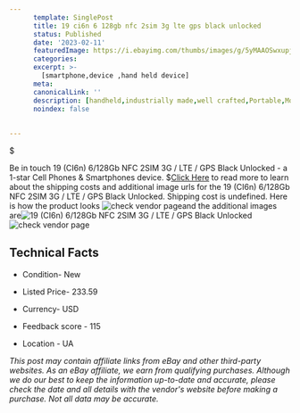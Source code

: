 ```yaml
---
      template: SinglePost
      title: 19 ci6n 6 128gb nfc 2sim 3g lte gps black unlocked
      status: Published
      date: '2023-02-11'
      featuredImage: https://i.ebayimg.com/thumbs/images/g/5yMAAOSwxupjTq-Z/s-l225.jpg
      categories: 
      excerpt: >-
        [smartphone,device ,hand held device]
      meta:
      canonicalLink: ''
      description: [handheld,industrially made,well crafted,Portable,Mobile,Compact,Convenient,Lightweight,Maneuverable,Man-portable,Miniature,Carriable,Hand-held,Light,Holdable,Transportable,Mobile device,Pocket-sized,On-the-go,Wireless,Cordless,Compact size,Convenient size, smartphone,device ,hand held device]
      noindex: false
      
        
---
```

$

Be in touch 19 (CI6n) 6/128Gb NFC 2SIM 3G / LTE / GPS Black Unlocked - a 1-star Cell Phones & Smartphones device.
$[Click Here](https://www.ebay.com/itm/285110072340?hash=item4261e27414%3Ag%3A5yMAAOSwxupjTq-Z&mkevt=1&mkcid=1&mkrid=711-53200-19255-0&campid=%253CePNCampaignId%253E&customid=%253CreferenceId%253E&toolid=10049) to read more to learn about the shipping costs and additional image urls for the 19 (CI6n) 6/128Gb NFC 2SIM 3G / LTE / GPS Black Unlocked. Shipping cost is undefined. Here is how the product looks ![check vendor page](https://i.ebayimg.com/thumbs/images/g/5yMAAOSwxupjTq-Z/s-l225.jpg)and the additional images are![19 (CI6n) 6/128Gb NFC 2SIM 3G / LTE / GPS Black Unlocked](https://i.ebayimg.com/images/g/5yMAAOSwxupjTq-Z/s-l640.jpg)![check vendor page](https://origin-galleryplus.ebayimg.com/ws/web/285110072340_2_0_1/225x225.jpg,https://origin-galleryplus.ebayimg.com/ws/web/285110072340_3_0_1/225x225.jpg)



 ## Technical Facts 



     
      

 - Condition- New 


      

 - Listed Price- 233.59 


      

 - Currency- USD 


      

 - Feedback score - 115 


      

 - Location - UA 


      
      

 *_This post may contain affiliate links from eBay and other third-party websites. As an eBay affiliate, we earn from qualifying purchases. Although we do our best to keep the information up-to-date and accurate, please check the date and all details with the vendor's website before making a purchase. Not all data may be accurate._*







